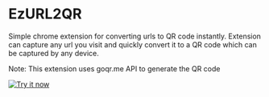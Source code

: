 EzURL2QR
========

Simple chrome extension for converting urls to QR code instantly. Extension can capture any url you visit and quickly convert it to a QR code which can be captured by any device.

Note: This extension uses goqr.me API to generate the QR code

<a target="_blank" href="https://chrome.google.com/webstore/detail/ezurl2qr/degmoeploiddfcgeoeobihjbchfnjlmp"><img alt="Try it now" src="https://raw.github.com/ruwanka/EzURL2QR/master/ChromeWebStore_Badge_v2_206x58.png.png" title="Click here to install this extension from the Chrome Web Store"></img></a>
